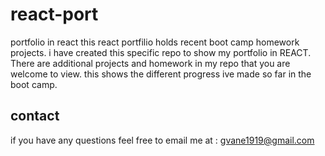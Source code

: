 # react-port
portfolio in react 
 this react portfilio holds recent boot camp homework projects. i have created this specific repo to show my portfolio in REACT. There are additional projects and 
 homework in my repo that you are welcome to view. this shows the different progress ive made so far in the boot camp. 
 
 ## contact
 if you have any questions feel free to email me at : gvane1919@gmail.com
